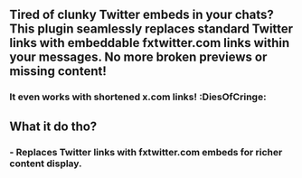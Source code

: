 ## Tired of clunky Twitter embeds in your chats?  This plugin seamlessly replaces standard Twitter links with embeddable fxtwitter.com links within your messages. No more broken previews or missing content!

### It even works with shortened x.com links! :DiesOfCringe: 
## What it do tho?
### - Replaces Twitter links with fxtwitter.com embeds for richer content display.
